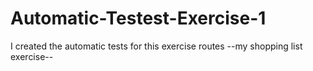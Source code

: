 # Automatic-Testest-Exercise-1
I created the automatic tests for this exercise routes --my shopping list exercise--
